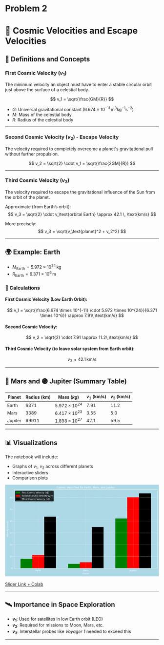 # Problem 2

# 🚀 Cosmic Velocities and Escape Velocities

## 🧠 Definitions and Concepts

### First Cosmic Velocity ($v_1$)
The minimum velocity an object must have to enter a stable circular orbit just above the surface of a celestial body.

$$
v_1 = \sqrt{\frac{GM}{R}}
$$

- $G$: Universal gravitational constant ($6.674 \times 10^{-11}\,\text{m}^3\text{kg}^{-1}\text{s}^{-2}$)
- $M$: Mass of the celestial body
- $R$: Radius of the celestial body

---

### Second Cosmic Velocity ($v_2$) - Escape Velocity
The velocity required to completely overcome a planet's gravitational pull without further propulsion.

$$
v_2 = \sqrt{2} \cdot v_1 = \sqrt{\frac{2GM}{R}}
$$

---

### Third Cosmic Velocity ($v_3$)
The velocity required to escape the gravitational influence of the Sun from the orbit of the planet.

Approximate (from Earth’s orbit):
$$
v_3 = \sqrt{2} \cdot v_\text{orbital Earth} \approx 42.1 \, \text{km/s}
$$

More precisely:
$$
v_3 = \sqrt{v_\text{planet}^2 + v_2^2}
$$

---

## 🌍 Example: Earth

- $M_\text{Earth} = 5.972 \times 10^{24}\,\text{kg}$
- $R_\text{Earth} = 6.371 \times 10^6\,\text{m}$

### 🔢 Calculations

#### First Cosmic Velocity (Low Earth Orbit):
$$
v_1 = \sqrt{\frac{6.674 \times 10^{-11} \cdot 5.972 \times 10^{24}}{6.371 \times 10^6}} \approx 7.91\,\text{km/s}
$$

#### Second Cosmic Velocity:
$$
v_2 = \sqrt{2} \cdot 7.91 \approx 11.2\,\text{km/s}
$$

#### Third Cosmic Velocity (to leave solar system from Earth orbit):
$$
v_3 \approx 42.1\,\text{km/s}
$$

---

## 🔴 Mars and 🟣 Jupiter (Summary Table)

| Planet  | Radius (km) | Mass ($kg$)        | $v_1$ (km/s) | $v_2$ (km/s) |
|---------|-------------|---------------------|--------------|--------------|
| Earth   | 6371        | $5.972 \times 10^{24}$ | 7.91         | 11.2         |
| Mars    | 3389        | $6.417 \times 10^{23}$ | 3.55         | 5.0          |
| Jupiter | 69911       | $1.898 \times 10^{27}$ | 42.1         | 59.5         |

---

## 📊 Visualizations 

The notebook will include:
- Graphs of $v_1$, $v_2$ across different planets
- Interactive sliders 
- Comparison plots

![alt text](image.png)

[Slider Link + Colab](https://colab.research.google.com/drive/1v6DWySxLkirMVefpGA-SgnkiE9aJqdfZ?usp=sharing)

---

## 🛰️ Importance in Space Exploration

- **$v_1$**: Used for satellites in low Earth orbit (LEO)
- **$v_2$**: Required for missions to Moon, Mars, etc.
- **$v_3$**: Interstellar probes like *Voyager 1* needed to exceed this

---

